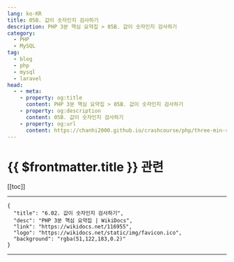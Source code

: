 ```yaml
---
lang: ko-KR
title: 05B. 값이 숫자인지 검사하기
description: PHP 3분 핵심 요약집 > 05B. 값이 숫자인지 검사하기
category: 
  - PHP
  - MySQL
tag: 
  - blog
  - php
  - mysql
  - laravel
head:
  - - meta:
    - property: og:title
      content: PHP 3분 핵심 요약집 > 05B. 값이 숫자인지 검사하기
    - property: og:description
      content: 05B. 값이 숫자인지 검사하기
    - property: og:url
      content: https://chanhi2000.github.io/crashcourse/php/three-min-summary/05-validation/05B.html
---
```


# {{ $frontmatter.title }} 관련

[[toc]]

---

```component VPCard
{
  "title": "6.02. 값이 숫자인지 검사하기",
  "desc": "PHP 3분 핵심 요약집 | WikiDocs",
  "link": "https://wikidocs.net/116955",
  "logo": "https://wikidocs.net/static/img/favicon.ico",
  "background": "rgba(51,122,183,0.2)"
}
```

---

<TagLinks />